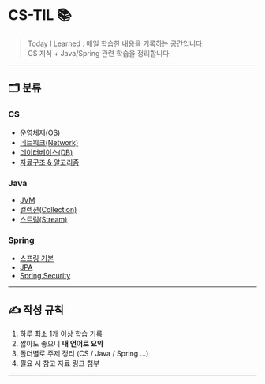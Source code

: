 # CS-TIL 📚

> Today I Learned : 매일 학습한 내용을 기록하는 공간입니다.  
> CS 지식 + Java/Spring 관련 학습을 정리합니다.  

---

## 🗂️ 분류

### CS
- [운영체제(OS)](CS/OS.md)
- [네트워크(Network)](CS/Network.md)
- [데이터베이스(DB)](CS/DB.md)
- [자료구조 & 알고리즘](CS/DataStructure.md)

### Java
- [JVM](Java/JVM.md)
- [컬렉션(Collection)](Java/Collection.md)
- [스트림(Stream)](Java/Stream.md)

### Spring
- [스프링 기본](Spring/Core.md)
- [JPA](Spring/JPA.md)
- [Spring Security](Spring/Security.md)

---

## ✍ 작성 규칙
1. 하루 최소 1개 이상 학습 기록
2. 짧아도 좋으니 **내 언어로 요약**
3. 폴더별로 주제 정리 (CS / Java / Spring ...)
4. 필요 시 참고 자료 링크 첨부

---